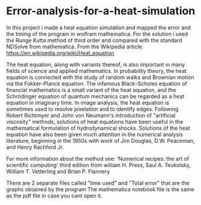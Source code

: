 # Error-analysis-for-a-heat-simulation
In this project i made a heat equation simulation and mapped the error and the timing of the program in wolfram mathematica.
For the solution i used the Runge Kutta method of third order and compared with the standard NDSolve from mathematica.
From the Wikipedia article: https://en.wikipedia.org/wiki/Heat_equation


The heat equation, along with variants thereof, is also important in many fields of science and applied mathematics. In probability theory, the heat equation is connected with the study of random walks and Brownian motion via the Fokker–Planck equation. The infamous Black–Scholes equation of financial mathematics is a small variant of the heat equation, and the Schrödinger equation of quantum mechanics can be regarded as a heat equation in imaginary time. In image analysis, the heat equation is sometimes used to resolve pixelation and to identify edges. Following Robert Richtmyer and John von Neumann's introduction of "artificial viscosity" methods, solutions of heat equations have been useful in the mathematical formulation of hydrodynamical shocks. Solutions of the heat equation have also been given much attention in the numerical analysis literature, beginning in the 1950s with work of Jim Douglas, D.W. Peaceman, and Henry Rachford Jr.

For more information about the method see: 'Numerical recipes: the art of scientific computing' third edition from william H. Press, Saul A. Teukolsky, William T. Vetterling and Brian P. Flannery

There are 2 separate files called "time used" and "Total error" that are the graphs obtained by the program
The mathematica notebook file is the same as the pdf file in case you cant open it.







